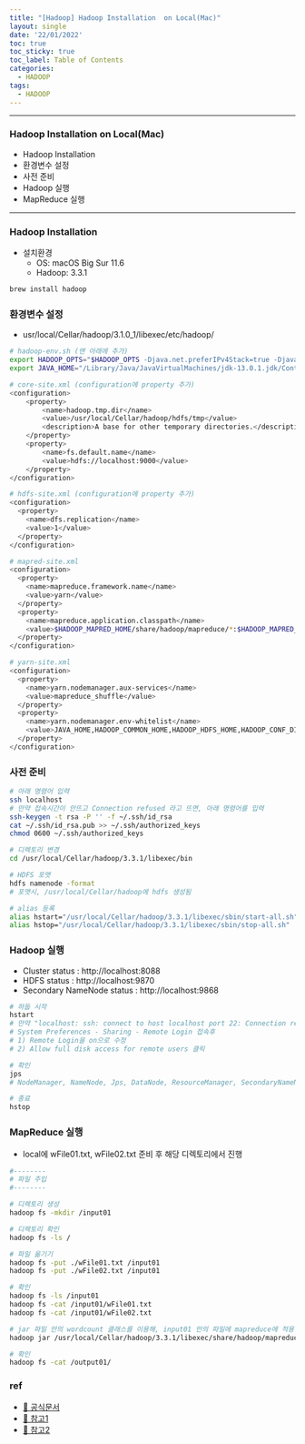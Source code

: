 ```yaml
---
title: "[Hadoop] Hadoop Installation  on Local(Mac)"
layout: single
date: '22/01/2022'
toc: true
toc_sticky: true
toc_label: Table of Contents
categories:
  - HADOOP
tags:
  - HADOOP
---
```


---
### Hadoop Installation on Local(Mac)
* Hadoop Installation
* 환경변수 설정
* 사전 준비
* Hadoop 실행
* MapReduce 실행

---


### Hadoop Installation
* 설치환경
    * OS: macOS Big Sur 11.6
    * Hadoop: 3.3.1

```bash
brew install hadoop
```

### 환경변수 설정
* usr/local/Cellar/hadoop/3.1.0_1/libexec/etc/hadoop/

```bash
# hadoop-env.sh (맨 아래에 추가)
export HADOOP_OPTS="$HADOOP_OPTS -Djava.net.preferIPv4Stack=true -Djava.security.krb5.realm= -Djava.security.krb5.kdc="
export JAVA_HOME="/Library/Java/JavaVirtualMachines/jdk-13.0.1.jdk/Contents/Home"

# core-site.xml (configuration에 property 추가)
<configuration>
    <property>
        <name>hadoop.tmp.dir</name>
        <value>/usr/local/Cellar/hadoop/hdfs/tmp</value>
        <description>A base for other temporary directories.</description>
    </property>
    <property>
        <name>fs.default.name</name>
        <value>hdfs://localhost:9000</value>
    </property>
</configuration>

# hdfs-site.xml (configuration에 property 추가)
<configuration>
  <property>
    <name>dfs.replication</name>
    <value>1</value>
  </property>
</configuration>

# mapred-site.xml
<configuration>
  <property>
    <name>mapreduce.framework.name</name>
    <value>yarn</value>
  </property>
  <property>
    <name>mapreduce.application.classpath</name>   
    <value>$HADOOP_MAPRED_HOME/share/hadoop/mapreduce/*:$HADOOP_MAPRED_HOME/share/hadoop/mapreduce/lib/*</value>
  </property>
</configuration>

# yarn-site.xml
<configuration>
  <property>
    <name>yarn.nodemanager.aux-services</name>
    <value>mapreduce_shuffle</value>
  </property>
  <property>
    <name>yarn.nodemanager.env-whitelist</name>
    <value>JAVA_HOME,HADOOP_COMMON_HOME,HADOOP_HDFS_HOME,HADOOP_CONF_DIR,CLASSPATH_PREPEND_DISTCACHE,HADOOP_YARN_HOME,HADOOP_MAPRED_HOME</value>
  </property>
</configuration>
```

### 사전 준비
```bash
# 아래 명령어 입력
ssh localhost
# 만약 접속시간이 안뜨고 Connection refused 라고 뜨면, 아래 명령어를 입력
ssh-keygen -t rsa -P '' -f ~/.ssh/id_rsa
cat ~/.ssh/id_rsa.pub >> ~/.ssh/authorized_keys
chmod 0600 ~/.ssh/authorized_keys

# 디렉토리 변경
cd /usr/local/Cellar/hadoop/3.3.1/libexec/bin

# HDFS 포맷
hdfs namenode -format
# 포맷시, /usr/local/Cellar/hadoop에 hdfs 생성됨

# alias 등록
alias hstart="/usr/local/Cellar/hadoop/3.3.1/libexec/sbin/start-all.sh"
alias hstop="/usr/local/Cellar/hadoop/3.3.1/libexec/sbin/stop-all.sh"
```

### Hadoop 실행
* Cluster status : http://localhost:8088
* HDFS status : http://localhost:9870 
* Secondary NameNode status : http://localhost:9868
```bash
# 하둡 시작
hstart
# 만약 "localhost: ssh: connect to host localhost port 22: Connection refused" 발생시
# System Preferences - Sharing - Remote Login 접속후
# 1) Remote Login을 on으로 수정
# 2) Allow full disk access for remote users 클릭

# 확인
jps 
# NodeManager, NameNode, Jps, DataNode, ResourceManager, SecondaryNameNode가 정상적으로 나오는지 확인

# 종료
hstop
```

### MapReduce 실행
* local에 wFile01.txt, wFile02.txt 준비 후 해당 디렉토리에서 진행

```bash
#-------- 
# 파일 주입
#--------

# 디렉토리 생성
hadoop fs -mkdir /input01

# 디렉토리 확인
hadoop fs -ls /

# 파일 옮기기
hadoop fs -put ./wFile01.txt /input01
hadoop fs -put ./wFile02.txt /input01

# 확인
hadoop fs -ls /input01
hadoop fs -cat /input01/wFile01.txt
hadoop fs -cat /input01/wFile02.txt

# jar 파일 안의 wordcount 클래스를 이용해, input01 안의 파일에 mapreduce에 적용 후, output01로
hadoop jar /usr/local/Cellar/hadoop/3.3.1/libexec/share/hadoop/mapreduce/hadoop-mapreduce-examples-3.3.1.jar wordcount /input01 /output01

# 확인
hadoop fs -cat /output01/

```

### ref
* [🔗 공식문서](https://hadoop.apache.org/docs/stable/hadoop-project-dist/hadoop-common/SingleCluster.html)
* [🔗 참고1](https://key4920.github.io/p/mac-os에-하둡hadoop-설치/)
* [🔗 참고2](https://stackoverflow.com/questions/51808588/run-hadoop-in-the-mac-os)